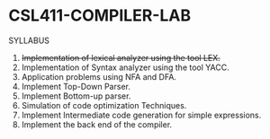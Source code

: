 # CSL411-COMPILER-LAB
SYLLABUS
1. ~~Implementation of lexical analyzer using the tool LEX.~~
2. Implementation of Syntax analyzer using the tool YACC.
3. Application problems using NFA and DFA.
4. Implement Top-Down Parser.
5. Implement Bottom-up parser.
6. Simulation of code optimization Techniques.
7. Implement Intermediate code generation for simple expressions.
8. Implement the back end of the compiler.
           
         
 
